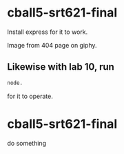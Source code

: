 # cball5-srt621-final

Install express for it to work.

Image from 404 page on giphy.

## Likewise with lab 10, run 
``` bash
node.
```
for it to operate.

# cball5-srt621-final


do something
